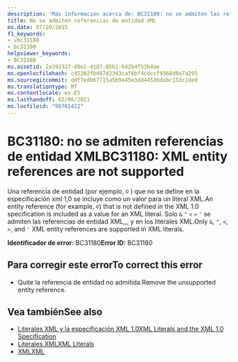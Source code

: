 ```yaml
---
description: 'Más información acerca de: BC31180: no se admiten las referencias de entidad XML'
title: No se admiten referencias de entidad XML
ms.date: 07/20/2015
f1_keywords:
- vbc31180
- bc31180
helpviewer_keywords:
- BC31180
ms.assetid: 2a393327-d8e2-4187-85b1-642b4f53b4ae
ms.openlocfilehash: c45202fbd97d2343caf6bf4cdccf9368d0a7a295
ms.sourcegitcommit: ddf7edb67715a5b9a45e3dd44536dabc153c1de0
ms.translationtype: MT
ms.contentlocale: es-ES
ms.lasthandoff: 02/06/2021
ms.locfileid: "99701422"
---
```

# <a name="bc31180-xml-entity-references-are-not-supported"></a><span data-ttu-id="a7a59-103">BC31180: no se admiten referencias de entidad XML</span><span class="sxs-lookup"><span data-stu-id="a7a59-103">BC31180: XML entity references are not supported</span></span>

<span data-ttu-id="a7a59-104">Una referencia de entidad (por ejemplo, `©` ) que no se define en la especificación xml 1,0 se incluye como un valor para un literal XML.</span><span class="sxs-lookup"><span data-stu-id="a7a59-104">An entity reference (for example, `©`) that is not defined in the XML 1.0 specification is included as a value for an XML literal.</span></span> <span data-ttu-id="a7a59-105">Solo `&` `"` `<` `>` `'` se admiten las referencias de entidad XML,,, y en los literales XML.</span><span class="sxs-lookup"><span data-stu-id="a7a59-105">Only `&`, `"`, `<`, `>`, and `'` XML entity references are supported in XML literals.</span></span>

 <span data-ttu-id="a7a59-106">**Identificador de error:** BC31180</span><span class="sxs-lookup"><span data-stu-id="a7a59-106">**Error ID:** BC31180</span></span>

## <a name="to-correct-this-error"></a><span data-ttu-id="a7a59-107">Para corregir este error</span><span class="sxs-lookup"><span data-stu-id="a7a59-107">To correct this error</span></span>

- <span data-ttu-id="a7a59-108">Quite la referencia de entidad no admitida.</span><span class="sxs-lookup"><span data-stu-id="a7a59-108">Remove the unsupported entity reference.</span></span>

## <a name="see-also"></a><span data-ttu-id="a7a59-109">Vea también</span><span class="sxs-lookup"><span data-stu-id="a7a59-109">See also</span></span>

- [<span data-ttu-id="a7a59-110">Literales XML y la especificación XML 1.0</span><span class="sxs-lookup"><span data-stu-id="a7a59-110">XML Literals and the XML 1.0 Specification</span></span>](../../programming-guide/language-features/xml/xml-literals-and-the-xml-1-0-specification.md)
- [<span data-ttu-id="a7a59-111">Literales XML</span><span class="sxs-lookup"><span data-stu-id="a7a59-111">XML Literals</span></span>](../xml-literals/index.md)
- [<span data-ttu-id="a7a59-112">XML</span><span class="sxs-lookup"><span data-stu-id="a7a59-112">XML</span></span>](../../programming-guide/language-features/xml/index.md)
